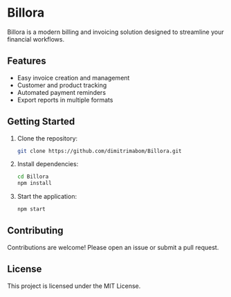 # Billora

Billora is a modern billing and invoicing solution designed to streamline your financial workflows. 

## Features

- Easy invoice creation and management
- Customer and product tracking
- Automated payment reminders
- Export reports in multiple formats

## Getting Started

1. Clone the repository:
    ```bash
    git clone https://github.com/dimitrimabom/Billora.git
    ```
2. Install dependencies:
    ```bash
    cd Billora
    npm install
    ```
3. Start the application:
    ```bash
    npm start
    ```

## Contributing

Contributions are welcome! Please open an issue or submit a pull request.

## License

This project is licensed under the MIT License.